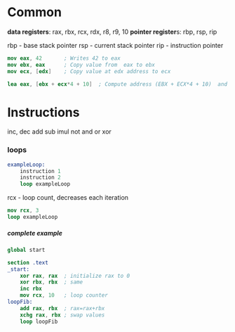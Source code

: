 # Common
**data registers**: rax, rbx, rcx, rdx, r8, r9, 10
**pointer register**s: rbp, rsp, rip

rbp - base stack pointer
rsp - current stack pointer
rip - instruction pointer

```nasm
mov eax, 42       ; Writes 42 to eax
mov ebx, eax      ; Copy value from  eax to ebx
mov ecx, [edx]    ; Copy value at edx address to ecx

lea eax, [ebx + ecx*4 + 10]  ; Compute address (EBX + ECX*4 + 10)  and writes it to eax
```

# Instructions

inc, dec
add
sub
imul
not
and
or
xor

### loops
```nasm
exampleLoop:
	instruction 1
	instruction 2
	loop exampleLoop
```
rcx - loop count, decreases each iteration

```nasm
mov rcx, 3
loop exampleLoop
```

##### complete example
```nasm
global start

section .text
_start:
	xor rax, rax  ; initialize rax to 0
	xor rbx, rbx  ; same
	inc rbx
	mov rcx, 10   ; loop counter
loopFib:
	add rax, rbx  ; rax=rax+rbx
	xchg rax, rbx ; swap values
	loop loopFib

```